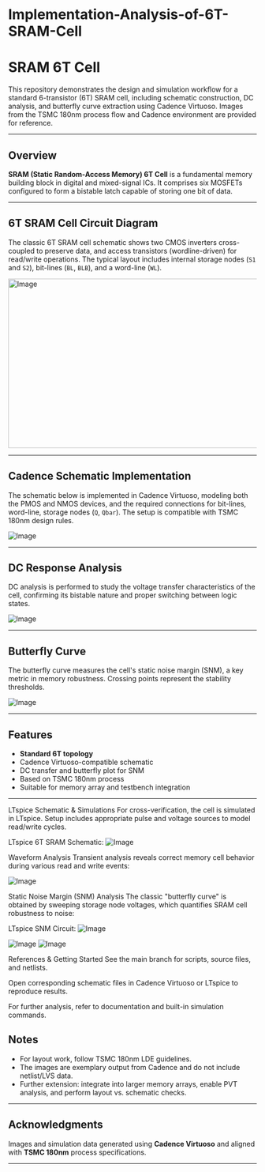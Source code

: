 # Implementation-Analysis-of-6T-SRAM-Cell
# SRAM 6T Cell

This repository demonstrates the design and simulation workflow for a standard 6-transistor (6T) SRAM cell, including schematic construction, DC analysis, and butterfly curve extraction using Cadence Virtuoso. Images from the TSMC 180nm process flow and Cadence environment are provided for reference.

***

## Overview

**SRAM (Static Random-Access Memory) 6T Cell** is a fundamental memory building block in digital and mixed-signal ICs. It comprises six MOSFETs configured to form a bistable latch capable of storing one bit of data.

***

## 6T SRAM Cell Circuit Diagram

The classic 6T SRAM cell schematic shows two CMOS inverters cross-coupled to preserve data, and access transistors (wordline-driven) for read/write operations. The typical layout includes internal storage nodes (`S1` and `S2`), bit-lines (`BL`, `BLB`), and a word-line (`WL`).

<img width="649" height="343" alt="Image" src="https://github.com/user-attachments/assets/826163f2-3a1d-4495-8118-a09a2da89dbf" />

***

## Cadence Schematic Implementation

The schematic below is implemented in Cadence Virtuoso, modeling both the PMOS and NMOS devices, and the required connections for bit-lines, word-line, storage nodes (`Q`, `Qbar`). The setup is compatible with TSMC 180nm design rules.

![Image](https://github.com/user-attachments/assets/73d71a23-4da8-476d-99a6-53a7018be2b0)


***

## DC Response Analysis

DC analysis is performed to study the voltage transfer characteristics of the cell, confirming its bistable nature and proper switching between logic states.

![Image](https://github.com/user-attachments/assets/c1569454-03c6-4567-be51-02a4c13bbe61)

***

## Butterfly Curve

The butterfly curve measures the cell's static noise margin (SNM), a key metric in memory robustness. Crossing points represent the stability thresholds.

![Image](https://github.com/user-attachments/assets/734fb470-5bc6-4749-89d5-8d1b90a0d63e)

***

## Features

- **Standard 6T topology**
- Cadence Virtuoso-compatible schematic
- DC transfer and butterfly plot for SNM
- Based on TSMC 180nm process
- Suitable for memory array and testbench integration

***

LTspice Schematic & Simulations
For cross-verification, the cell is simulated in LTspice. Setup includes appropriate pulse and voltage sources to model read/write cycles.

LTspice 6T SRAM Schematic:
![Image](https://github.com/user-attachments/assets/f698290c-35d6-409b-8e10-a272dd9bdfbb)


Waveform Analysis
Transient analysis reveals correct memory cell behavior during various read and write events:

![Image](https://github.com/user-attachments/assets/93e3ea66-c85c-4288-9c45-8c7793d583b5)

Static Noise Margin (SNM) Analysis
The classic "butterfly curve" is obtained by sweeping storage node voltages, which quantifies SRAM cell robustness to noise:

LTspice SNM Circuit:
![Image](https://github.com/user-attachments/assets/81601306-0aaf-4f5f-911a-3d4415d5de8f)

![Image](https://github.com/user-attachments/assets/c7e0e5c0-dcf7-4ce1-9217-5b64879498cc)
![Image](https://github.com/user-attachments/assets/d038b0fd-1626-4ce2-93de-65a4a62730a2)

References & Getting Started
See the main branch for scripts, source files, and netlists.

Open corresponding schematic files in Cadence Virtuoso or LTspice to reproduce results.

For further analysis, refer to documentation and built-in simulation commands.

## Notes

- For layout work, follow TSMC 180nm LDE guidelines.
- The images are exemplary output from Cadence and do not include netlist/LVS data.
- Further extension: integrate into larger memory arrays, enable PVT analysis, and perform layout vs. schematic checks.

***

## Acknowledgments

Images and simulation data generated using **Cadence Virtuoso** and aligned with **TSMC 180nm** process specifications.

***

